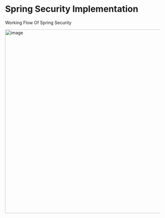 # Spring Security Implementation

Working Flow Of Spring Security

<img width="600" height="600" alt="image" src="https://github.com/user-attachments/assets/d2370645-e345-41b9-9cd9-88b21924285c" />
